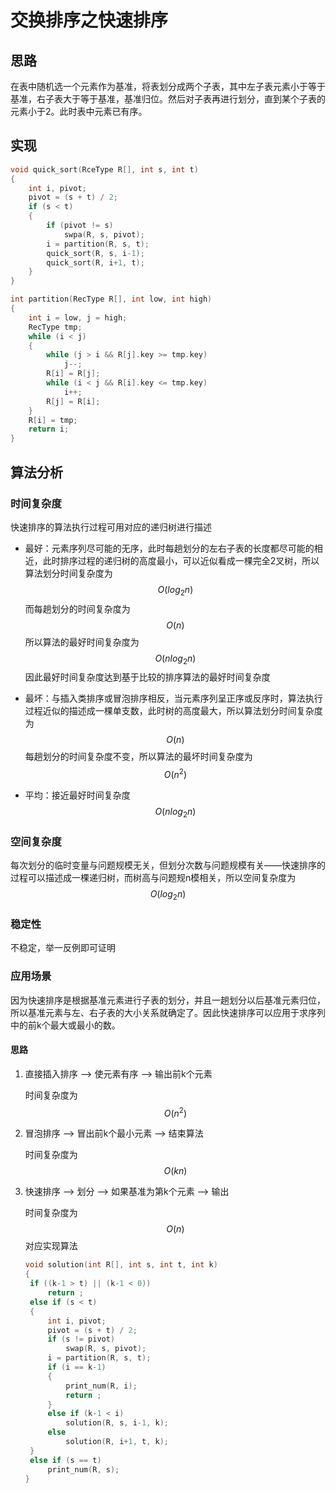 # 交换排序之快速排序

## 思路

在表中随机选一个元素作为基准，将表划分成两个子表，其中左子表元素小于等于基准，右子表大于等于基准，基准归位。然后对子表再进行划分，直到某个子表的元素小于2。此时表中元素已有序。



## 实现

```c++
void quick_sort(RceType R[], int s, int t)
{
    int i, pivot;
    pivot = (s + t) / 2;
    if (s < t)
    {
        if (pivot != s)
            swpa(R, s, pivot);
        i = partition(R, s, t);
        quick_sort(R, s, i-1);
        quick_sort(R, i+1, t);
    }
}

int partition(RecType R[], int low, int high)
{
    int i = low, j = high;
    RecType tmp;
    while (i < j)
    {
        while (j > i && R[j].key >= tmp.key)
            j--;
        R[i] = R[j];
        while (i < j && R[i].key <= tmp.key)
            i++;
        R[j] = R[i];
    }
    R[i] = tmp;
    return i;
}
```



## 算法分析

### 时间复杂度

快速排序的算法执行过程可用对应的递归树进行描述

- 最好：元素序列尽可能的无序，此时每趟划分的左右子表的长度都尽可能的相近，此时排序过程的递归树的高度最小，可以近似看成一棵完全2叉树，所以算法划分时间复杂度为
  $$
  O(log_2{n})
  $$
  而每趟划分的时间复杂度为
  $$
  O(n)
  $$
  所以算法的最好时间复杂度为
  $$
  O(nlog_2n)
  $$
  因此最好时间复杂度达到基于比较的排序算法的最好时间复杂度

- 最坏：与插入类排序或冒泡排序相反，当元素序列呈正序或反序时，算法执行过程近似的描述成一棵单支数，此时树的高度最大，所以算法划分时间复杂度为
  $$
  O(n)
  $$
  每趟划分的时间复杂度不变，所以算法的最坏时间复杂度为
  $$
  O(n^2)
  $$
  
- 平均：接近最好时间复杂度
$$
  O(nlog_2n)
  $$
  

### 空间复杂度

每次划分的临时变量与问题规模无关，但划分次数与问题规模有关——快速排序的过程可以描述成一棵递归树，而树高与问题规n模相关，所以空间复杂度为
$$
O(log_2{n})
$$


### 稳定性

不稳定，举一反例即可证明



### 应用场景

因为快速排序是根据基准元素进行子表的划分，并且一趟划分以后基准元素归位，所以基准元素与左、右子表的大小关系就确定了。因此快速排序可以应用于求序列中的前k个最大或最小的数。

#### 思路

1. 直接插入排序 --> 使元素有序 --> 输出前k个元素

   时间复杂度为
   $$
   O(n^2)
   $$

2. 冒泡排序 --> 冒出前k个最小元素 --> 结束算法

   时间复杂度为
   $$
   O(kn)
   $$

3. 快速排序 --> 划分 --> 如果基准为第k个元素 --> 输出

   时间复杂度为
   $$
   O(n)
   $$
   对应实现算法

   ```c++
   void solution(int R[], int s, int t, int k)
   {
   	if ((k-1 > t) || (k-1 < 0))
   		return ;
   	else if (s < t)
   	{
   		int i, pivot;
   		pivot = (s + t) / 2;
   		if (s != pivot)
   			swap(R, s, pivot);
   		i = partition(R, s, t);
   		if (i == k-1)
   		{
   			print_num(R, i);
   			return ;
   		}
   		else if (k-1 < i)
   			solution(R, s, i-1, k);
   		else
   			solution(R, i+1, t, k);
   	}
   	else if (s == t)
   		print_num(R, s);
   }
   
   ```

   